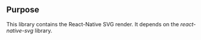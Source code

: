 ## Purpose

This library contains the React-Native SVG render. It depends on the _react-native-svg_ library.
